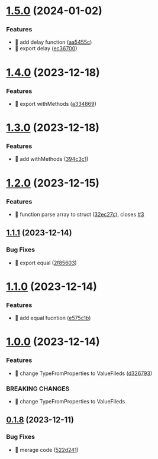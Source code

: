 

# [1.5.0](https://github.com/unipackage/utils/compare/v1.4.0...v1.5.0) (2024-01-02)


### Features

* 🎸 add delay function ([aa5455c](https://github.com/unipackage/utils/commit/aa5455c604847719514ee6aeb6980ea7b00c1ff9))
* 🎸 export delay ([ec36700](https://github.com/unipackage/utils/commit/ec36700701340985c3a91ef7b1df759dff0e6e25))

# [1.4.0](https://github.com/unipackage/utils/compare/v1.3.0...v1.4.0) (2023-12-18)


### Features

* 🎸 export withMethods ([a334869](https://github.com/unipackage/utils/commit/a334869b92ca4a23d59057114ccdd0a2815ba7f7))

# [1.3.0](https://github.com/unipackage/utils/compare/v1.2.0...v1.3.0) (2023-12-18)


### Features

* 🎸 add withMethods ([394c3c1](https://github.com/unipackage/utils/commit/394c3c1ad099f41ce6cbf32673b483ffd3348ef4))

# [1.2.0](https://github.com/unipackage/utils/compare/v1.1.1...v1.2.0) (2023-12-15)


### Features

* 🎸 function parse array to struct ([32ec27c](https://github.com/unipackage/utils/commit/32ec27c78a17e68b7d7f7b7b7b06cbd16d2a4a3a)), closes [#3](https://github.com/unipackage/utils/issues/3)

## [1.1.1](https://github.com/unipackage/utils/compare/v1.1.0...v1.1.1) (2023-12-14)


### Bug Fixes

* 🐛 export equal ([2f85603](https://github.com/unipackage/utils/commit/2f856036367f6ea28131e614f42a843684f504f9))

# [1.1.0](https://github.com/unipackage/utils/compare/v1.0.0...v1.1.0) (2023-12-14)


### Features

* 🎸 add equal fucntion ([e575c1b](https://github.com/unipackage/utils/commit/e575c1b4f96b348849dfb7c87252144991161b6b))

# [1.0.0](https://github.com/unipackage/utils/compare/v0.1.8...v1.0.0) (2023-12-14)


### Features

* 🎸 change TypeFromProperties  to ValueFileds ([d326793](https://github.com/unipackage/utils/commit/d32679380df9e074cbe007f9237afc48be877231))


### BREAKING CHANGES

* 🧨 change TypeFromProperties  to ValueFileds

## [0.1.8](https://github.com/unipackage/utils/compare/v0.1.6...v0.1.8) (2023-12-11)


### Bug Fixes

* 🐛 merage code ([522d241](https://github.com/unipackage/utils/commit/522d2417a7e51399cf5fc475ee56a1fb3fb7586f))
